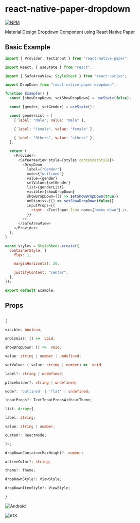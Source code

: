 # react-native-paper-dropdown

[![NPM](https://nodei.co/npm/react-native-paper-dropdown.png?downloads=true)](https://nodei.co/npm/react-native-paper-dropdown/)

Material Design Dropdown Component using React Native Paper

## Basic Example

```javascript
import { Provider, TextInput } from "react-native-paper";

import React, { useState } from "react";

import { SafeAreaView, StyleSheet } from "react-native";

import DropDown from "react-native-paper-dropdown";

function Example() {
  const [showDropDown, setShowDropDown] = useState(false);

  const [gender, setGender] = useState();

  const genderList = [
    { label: "Male", value: "male" },

    { label: "Female", value: "female" },

    { label: "Others", value: "others" },
  ];

  return (
    <Provider>
      <SafeAreaView style={styles.containerStyle}>
        <DropDown
          label={"Gender"}
          mode={"outlined"}
          value={gender}
          setValue={setGender}
          list={genderList}
          visible={showDropDown}
          showDropDown={() => setShowDropDown(true)}
          onDismiss={() => setShowDropDown(false)}
          inputProps={{
            right: <TextInput.Icon name={"menu-down"} />,
          }}
        />
      </SafeAreaView>
    </Provider>
  );
}

const styles = StyleSheet.create({
  containerStyle: {
    flex: 1,

    marginHorizontal: 20,

    justifyContent: "center",
  },
});

export default Example;
```

## Props

```typescript

{

visible: boolean;

onDismiss: () =>  void;

showDropDown: () =>  void;

value: string | number | undefined;

setValue: (_value: string | number) =>  void;

label?: string | undefined;

placeholder?: string | undefined;

mode?: 'outlined' | 'flat' | undefined;

inputProps?: TextInputPropsWithoutTheme;

list: Array<{

label: string;

value: string | number;

custom?: ReactNode;

}>;

dropDownContainerMaxHeight?: number;

activeColor?: string;

theme?: Theme;

dropDownStyle?: ViewStyle;

dropDownItemStyle?: ViewStyle;

}
```

![Android](https://imgur.com/bsAAVMI.png)

![iOS](https://i.imgur.com/yRBnR80.png)

